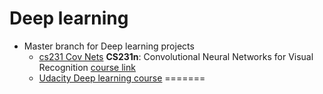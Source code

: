 Deep learning
===========
 - Master branch for Deep learning projects
 	- [cs231 Cov Nets](https://github.com/kapild/deeplearning/tree/cs231n_cov_nets/cs231n_cov_nets) **CS231n**: Convolutional Neural Networks for Visual Recognition [course link](http://cs231n.github.io/)
 	- [Udacity Deep learning course](https://github.com/kapild/deeplearning/tree/udacity_deep_learning)
=======
